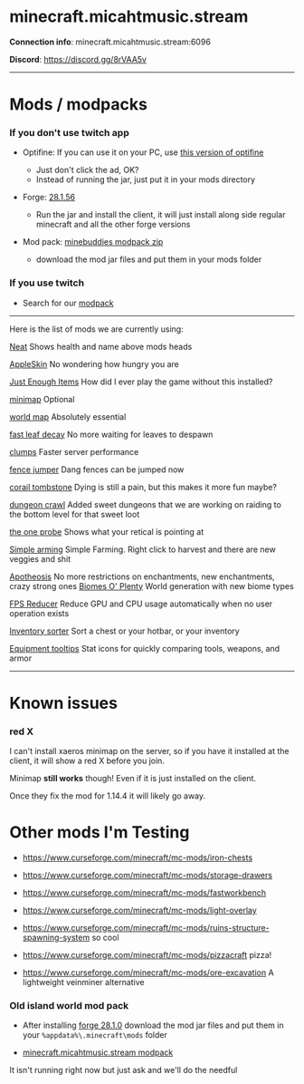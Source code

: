 # minecraft.micahtmusic.stream

**Connection info**: minecraft.micahtmusic.stream:6096

**Discord**: https://discord.gg/8rVAA5v

---

# Mods / modpacks

### If you don't use twitch app

- Optifine: If you can use it on your PC, use [this version of optifine](https://optifine.net/adloadx?f=preview_OptiFine_1.14.4_HD_U_F4_pre11.jar)
  - Just don't click the ad, OK?
  - Instead of running the jar, just put it in your mods directory

- Forge: [28.1.56](https://files.minecraftforge.net/maven/net/minecraftforge/forge/1.14.4-28.1.56/forge-1.14.4-28.1.56-installer.jar)
  - Run the jar and install the client, it will just install along side regular minecraft and all the other forge versions

- Mod pack: [minebuddies modpack zip](https://raw.githubusercontent.com/micahlagrange/minecraft.micahtmusic.stream/master/modpacks/minebuddies-modpack.zip)
  - download the mod jar files and put them in your mods folder

### If you use twitch

- Search for our [modpack](https://www.curseforge.com/minecraft/modpacks/minebuddies)

---

Here is the list of mods we are currently using:

[Neat](https://www.curseforge.com/minecraft/mc-mods/neat/)
Shows health and name above mods heads

[AppleSkin](https://www.curseforge.com/minecraft/mc-mods/appleskin/)
No wondering how hungry you are 

[Just Enough Items](https://www.curseforge.com/minecraft/mc-mods/jei/)
How did I ever play the game without this installed?

[minimap](http://chocolateminecraft.com/minimapdownload.php)
Optional

[world map](https://www.curseforge.com/minecraft/mc-mods/xaeros-world-map/)
Absolutely essential

[fast leaf decay](https://www.curseforge.com/minecraft/mc-mods/fast-leaf-decay/)
No more waiting for leaves to despawn

[clumps](https://www.curseforge.com/minecraft/mc-mods/clumps/)
Faster server performance

[fence jumper](https://www.curseforge.com/minecraft/mc-mods/fence-jumper/)
Dang fences can be jumped now

[corail tombstone](https://www.curseforge.com/minecraft/mc-mods/corail-tombstone)
Dying is still a pain, but this makes it more fun maybe?

[dungeon crawl](https://www.curseforge.com/minecraft/mc-mods/dungeon-crawl/)
Added sweet dungeons that we are working on raiding to the bottom level for that sweet loot

[the one probe](https://www.curseforge.com/minecraft/mc-mods/the-one-probe)
Shows what your retical is pointing at

[Simple arming](https://www.curseforge.com/minecraft/mc-mods/simple-farming)
Simple Farming. Right click to harvest and there are new veggies and shit

[Apotheosis](https://www.curseforge.com/minecraft/mc-mods/apotheosis/)
No more restrictions on enchantments, new enchantments, crazy strong ones
[Biomes O' Plenty](https://www.curseforge.com/minecraft/mc-mods/biomes-o-plenty)
World generation with new biome types

[FPS Reducer](https://www.curseforge.com/minecraft/mc-mods/fps-reducer)
Reduce GPU and CPU usage automatically when no user operation exists

[Inventory sorter](https://www.curseforge.com/minecraft/mc-mods/inventory-sorter)
Sort a chest or your hotbar, or your inventory

[Equipment tooltips](https://www.curseforge.com/minecraft/mc-mods/equipment-tooltips)
Stat icons for quickly comparing tools, weapons, and armor


---

# Known issues

### red X

I can't install xaeros minimap on the server, so if you have it installed at the client, it will show a red X before you join.

Minimap **still works** though! Even if it is just installed on the client.

Once they fix the mod for 1.14.4 it will likely go away.



# Other mods I'm Testing

  - https://www.curseforge.com/minecraft/mc-mods/iron-chests

  - https://www.curseforge.com/minecraft/mc-mods/storage-drawers

  - https://www.curseforge.com/minecraft/mc-mods/fastworkbench

  - https://www.curseforge.com/minecraft/mc-mods/light-overlay

  - https://www.curseforge.com/minecraft/mc-mods/ruins-structure-spawning-system
so cool

  - https://www.curseforge.com/minecraft/mc-mods/pizzacraft
pizza!

  - https://www.curseforge.com/minecraft/mc-mods/ore-excavation
A lightweight veinminer alternative




### Old island world mod pack

- After installing [forge 28.1.0](https://files.minecraftforge.net/maven/net/minecraftforge/forge/1.14.4-28.1.0/forge-1.14.4-28.1.0-installer.jar) download the mod jar files and put them in your `%appdata%\.minecraft\mods` folder

- [minecraft.micahtmusic.stream modpack](https://raw.githubusercontent.com/micahlagrange/minecraft.micahtmusic.stream/master/modpacks/minecraft.micahtmusic.stream-mods.rar)

It isn't running right now but just ask and we'll do the needful
